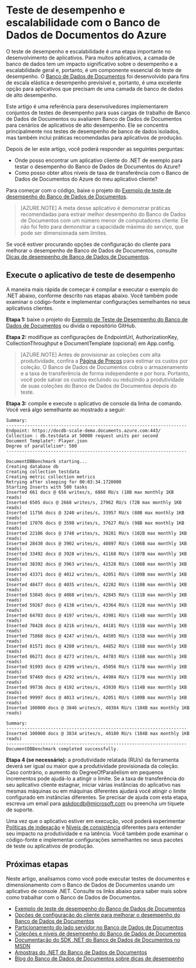 <properties 
	pageTitle="Testes de desempenho e escalabilidade do Banco de Dados de Documentos | Microsoft Azure" 
	description="Aprenda a executar testes de desempenho e escalabilidade com o Banco de Dados de Documentos do Azure"
	keywords="testes de desempenho"
	services="documentdb" 
	authors="arramac" 
	manager="jhubbard" 
	editor="" 
	documentationCenter=""/>

<tags 
	ms.service="documentdb" 
	ms.workload="data-services" 
	ms.tgt_pltfrm="na" 
	ms.devlang="na" 
	ms.topic="article" 
	ms.date="07/21/2016" 
	ms.author="arramac"/>

# Teste de desempenho e escalabilidade com o Banco de Dados de Documentos do Azure
O teste de desempenho e escalabilidade é uma etapa importante no desenvolvimento de aplicativos. Para muitos aplicativos, a camada de banco de dados tem um impacto significativo sobre o desempenho e a escalabilidade geral e, portanto, é um componente essencial do teste de desempenho. O [Banco de Dados de Documentos](https://azure.microsoft.com/services/documentdb/) foi desenvolvido para fins de escala elástica e desempenho previsível e, portanto, é uma excelente opção para aplicativos que precisam de uma camada de banco de dados de alto desempenho.

Este artigo é uma referência para desenvolvedores implementarem conjuntos de testes de desempenho para suas cargas de trabalho de Banco de Dados de Documentos ou avaliarem Banco de Dados de Documentos para cenários de aplicativos de alto desempenho. Ele se concentra principalmente nos testes de desempenho de banco de dados isolados, mas também inclui práticas recomendadas para aplicativos de produção.

Depois de ler este artigo, você poderá responder as seguintes perguntas:

- Onde posso encontrar um aplicativo cliente do .NET de exemplo para testar o desempenho do Banco de Dados de Documentos do Azure?
- Como posso obter altos níveis de taxa de transferência com o Banco de Dados de Documentos do Azure do meu aplicativo cliente?

Para começar com o código, baixe o projeto do [Exemplo de teste de desempenho do Banco de Dados de Documentos](https://github.com/Azure/azure-documentdb-dotnet/tree/master/samples/documentdb-benchmark).

> [AZURE.NOTE] A meta desse aplicativo é demonstrar práticas recomendadas para extrair melhor desempenho do Banco de Dados de Documentos com um número menor de computadores cliente. Ele não foi feito para demonstrar a capacidade máxima do serviço, que pode ser dimensionada sem limites.

Se você estiver procurando opções de configuração do cliente para melhorar o desempenho de Banco de Dados de Documentos, consulte [Dicas de desempenho de Banco de Dados de Documentos](documentdb-performance-tips.md).

## Execute o aplicativo de teste de desempenho
A maneira mais rápida de começar é compilar e executar o exemplo do .NET abaixo, conforme descrito nas etapas abaixo. Você também pode examinar o código-fonte e implementar configurações semelhantes no seus aplicativos clientes.

**Etapa 1:** baixe o projeto do [Exemplo de Teste de Desempenho do Banco de Dados de Documentos](https://github.com/Azure/azure-documentdb-dotnet/tree/master/samples/documentdb-benchmark) ou divida o repositório GitHub.

**Etapa 2:** modifique as configurações de EndpointUrl, AuthorizationKey, CollectionThroughput e DocumentTemplate (opcional) em App.config.

> [AZURE.NOTE] Antes de provisionar as coleções com alta produtividade, confira a [Página de Preços](https://azure.microsoft.com/pricing/details/documentdb/) para estimar os custos por coleção. O Banco de Dados de Documentos cobra o armazenamento e a taxa de transferência de forma independente e por hora. Portanto, você pode salvar os custos excluindo ou reduzindo a produtividade de suas coleções do Banco de Dados de Documentos depois do teste.

**Etapa 3:** compile e execute o aplicativo de console da linha de comando. Você verá algo semelhante ao mostrado a seguir:

	Summary:
	---------------------------------------------------------------------
	Endpoint: https://docdb-scale-demo.documents.azure.com:443/
	Collection : db.testdata at 50000 request units per second
	Document Template*: Player.json
	Degree of parallelism*: 500
	---------------------------------------------------------------------

	DocumentDBBenchmark starting...
	Creating database db
	Creating collection testdata
	Creating metric collection metrics
	Retrying after sleeping for 00:03:34.1720000
	Starting Inserts with 500 tasks
	Inserted 661 docs @ 656 writes/s, 6860 RU/s (18B max monthly 1KB reads)
	Inserted 6505 docs @ 2668 writes/s, 27962 RU/s (72B max monthly 1KB reads)
	Inserted 11756 docs @ 3240 writes/s, 33957 RU/s (88B max monthly 1KB reads)
	Inserted 17076 docs @ 3590 writes/s, 37627 RU/s (98B max monthly 1KB reads)
	Inserted 22106 docs @ 3748 writes/s, 39281 RU/s (102B max monthly 1KB reads)
	Inserted 28430 docs @ 3902 writes/s, 40897 RU/s (106B max monthly 1KB reads)
	Inserted 33492 docs @ 3928 writes/s, 41168 RU/s (107B max monthly 1KB reads)
	Inserted 38392 docs @ 3963 writes/s, 41528 RU/s (108B max monthly 1KB reads)
	Inserted 43371 docs @ 4012 writes/s, 42051 RU/s (109B max monthly 1KB reads)
	Inserted 48477 docs @ 4035 writes/s, 42282 RU/s (110B max monthly 1KB reads)
	Inserted 53845 docs @ 4088 writes/s, 42845 RU/s (111B max monthly 1KB reads)
	Inserted 59267 docs @ 4138 writes/s, 43364 RU/s (112B max monthly 1KB reads)
	Inserted 64703 docs @ 4197 writes/s, 43981 RU/s (114B max monthly 1KB reads)
	Inserted 70428 docs @ 4216 writes/s, 44181 RU/s (115B max monthly 1KB reads)
	Inserted 75868 docs @ 4247 writes/s, 44505 RU/s (115B max monthly 1KB reads)
	Inserted 81571 docs @ 4280 writes/s, 44852 RU/s (116B max monthly 1KB reads)
	Inserted 86271 docs @ 4273 writes/s, 44783 RU/s (116B max monthly 1KB reads)
	Inserted 91993 docs @ 4299 writes/s, 45056 RU/s (117B max monthly 1KB reads)
	Inserted 97469 docs @ 4292 writes/s, 44984 RU/s (117B max monthly 1KB reads)
	Inserted 99736 docs @ 4192 writes/s, 43930 RU/s (114B max monthly 1KB reads)
	Inserted 99997 docs @ 4013 writes/s, 42051 RU/s (109B max monthly 1KB reads)
	Inserted 100000 docs @ 3846 writes/s, 40304 RU/s (104B max monthly 1KB reads)

	Summary:
	---------------------------------------------------------------------
	Inserted 100000 docs @ 3834 writes/s, 40180 RU/s (104B max monthly 1KB reads)
	---------------------------------------------------------------------
	DocumentDBBenchmark completed successfully.


**Etapa 4 (se necessário):** a produtividade relatada (RU/s) da ferramenta deverá ser igual ou maior que a produtividade provisionada da coleção. Caso contrário, o aumento do DegreeOfParallelism em pequenos incrementos pode ajudá-lo a atingir o limite. Se a taxa de transferência do seu aplicativo cliente estagnar, iniciar várias instâncias do aplicativo nas mesmas máquinas ou em máquinas diferentes ajudará você atingir o limite configurado em instâncias diferentes. Se precisar de ajuda com esta etapa, escreva um email para askdocdb@microsoft.com ou preencha um tíquete de suporte.

Uma vez que o aplicativo estiver em execução, você poderá experimentar [Políticas de indexação](documentdb-indexing-policies.md) e [Níveis de consistência](documentdb-consistency-levels.md) diferentes para entender seu impacto na produtividade e na latência. Você também pode examinar o código-fonte e implementar configurações semelhantes no seus pacotes de teste ou aplicativos de produção.

## Próximas etapas
Neste artigo, analisamos como você pode executar testes de documentos e dimensionamento com o Banco de Dados de Documentos usando um aplicativo de console .NET. Consulte os links abaixo para saber mais sobre como trabalhar com o Banco de Dados de Documentos.

* [Exemplo de teste de desempenho do Banco de Dados de Documentos](https://github.com/Azure/azure-documentdb-dotnet/tree/master/samples/documentdb-benchmark)
* [Opções de configuração do cliente para melhorar o desempenho do Banco de Dados de Documentos](documentdb-performance-tips.md)
* [Particionamento do lado servidor no Banco de Dados de Documentos](documentdb-partition-data.md)
* [Coleções e níveis de desempenho do Banco de Dados de Documentos](documentdb-performance-levels.md)
* [Documentação do SDK .NET do Banco de Dados de Documentos no MSDN](https://msdn.microsoft.com/library/azure/dn948556.aspx)
* [Amostras do .NET do Banco de Dados de Documentos](https://github.com/Azure/azure-documentdb-net)
* [Blog do Banco de Dados de Documentos sobre dicas de desempenho](https://azure.microsoft.com/blog/2015/01/20/performance-tips-for-azure-documentdb-part-1-2/)

<!---HONumber=AcomDC_0907_2016-->